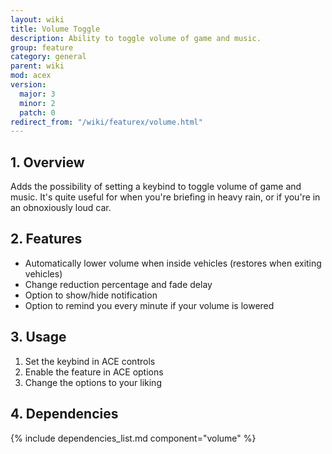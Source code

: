 ```yaml
---
layout: wiki
title: Volume Toggle
description: Ability to toggle volume of game and music.
group: feature
category: general
parent: wiki
mod: acex
version:
  major: 3
  minor: 2
  patch: 0
redirect_from: "/wiki/featurex/volume.html"
---
```


## 1. Overview

Adds the possibility of setting a keybind to toggle volume of game and music. It's quite useful for when you're briefing in heavy rain, or if you're in an obnoxiously loud car.

## 2. Features

- Automatically lower volume when inside vehicles (restores when exiting vehicles)
- Change reduction percentage and fade delay
- Option to show/hide notification
- Option to remind you every minute if your volume is lowered

## 3. Usage

1. Set the keybind in ACE controls
2. Enable the feature in ACE options
3. Change the options to your liking

## 4. Dependencies

{% include dependencies_list.md component="volume" %}
